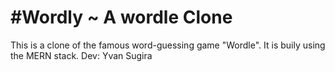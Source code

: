 #Wordly ~ A wordle Clone
==========================
This is a clone of the famous word-guessing game "Wordle".
It is buily using the MERN stack.
Dev: Yvan Sugira 